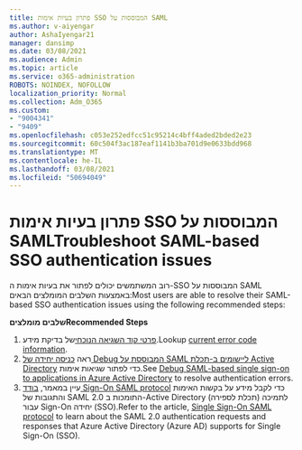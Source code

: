 ```yaml
---
title: פתרון בעיות אימות SSO המבוססות על SAML
ms.author: v-aiyengar
author: AshaIyengar21
manager: dansimp
ms.date: 03/08/2021
ms.audience: Admin
ms.topic: article
ms.service: o365-administration
ROBOTS: NOINDEX, NOFOLLOW
localization_priority: Normal
ms.collection: Adm_O365
ms.custom:
- "9004341"
- "9409"
ms.openlocfilehash: c053e252edfcc51c95214c4bff4aded2bded2e23
ms.sourcegitcommit: 60c504f3ac187eaf1141b3ba701d9e0633bdd968
ms.translationtype: MT
ms.contentlocale: he-IL
ms.lasthandoff: 03/08/2021
ms.locfileid: "50694049"
---
```

# <a name="troubleshoot-saml-based-sso-authentication-issues"></a><span data-ttu-id="82eaf-102">פתרון בעיות אימות SSO המבוססות על SAML</span><span class="sxs-lookup"><span data-stu-id="82eaf-102">Troubleshoot SAML-based SSO authentication issues</span></span>

<span data-ttu-id="82eaf-103">רוב המשתמשים יכולים לפתור את בעיות אימות ה-SSO המבוססות על SAML באמצעות השלבים המומלצים הבאים:</span><span class="sxs-lookup"><span data-stu-id="82eaf-103">Most users are able to resolve their SAML-based SSO authentication issues using the following recommended steps:</span></span>

<span data-ttu-id="82eaf-104">**שלבים מומלצים**</span><span class="sxs-lookup"><span data-stu-id="82eaf-104">**Recommended Steps**</span></span>
1. <span data-ttu-id="82eaf-105">[פרטי קוד השגיאה הנוכחי](https://docs.microsoft.com/azure/active-directory/develop/reference-aadsts-error-codes#lookup-current-error-code-information)של בדיקת מידע.</span><span class="sxs-lookup"><span data-stu-id="82eaf-105">Lookup [current error code information](https://docs.microsoft.com/azure/active-directory/develop/reference-aadsts-error-codes#lookup-current-error-code-information).</span></span>
1. <span data-ttu-id="82eaf-106">ראה [כניסה יחידה של Debug המבוססת על SAML ליישומים ב-תכלת Active Directory](https://docs.microsoft.com/azure/active-directory/manage-apps/debug-saml-sso-issues) כדי לפתור שגיאות אימות.</span><span class="sxs-lookup"><span data-stu-id="82eaf-106">See [Debug SAML-based single sign-on to applications in Azure Active Directory](https://docs.microsoft.com/azure/active-directory/manage-apps/debug-saml-sso-issues) to resolve authentication errors.</span></span>
1. <span data-ttu-id="82eaf-107">עיין במאמר, [בודד Sign-On SAML protocol](https://docs.microsoft.com/azure/active-directory/develop/single-sign-on-saml-protocol) כדי לקבל מידע על בקשות האימות והתגובות של SAML 2.0 התומכות ב-Active Directory (תכלת לספירה) לתמיכה עבור Sign-On יחידה (SSO).</span><span class="sxs-lookup"><span data-stu-id="82eaf-107">Refer to the article, [Single Sign-On SAML protocol](https://docs.microsoft.com/azure/active-directory/develop/single-sign-on-saml-protocol) to learn about the SAML 2.0 authentication requests and responses that Azure Active Directory (Azure AD) supports for Single Sign-On (SSO).</span></span>


